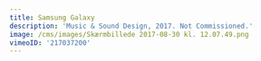 ```yaml
---
title: Samsung Galaxy
description: 'Music & Sound Design, 2017. Not Commissioned.'
image: /cms/images/Skærmbillede 2017-08-30 kl. 12.07.49.png
vimeoID: '217037200'
---
```









